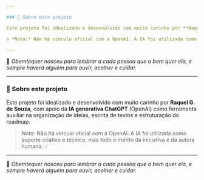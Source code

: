 ```yaml
---

### 💌 Sobre este projeto

Este projeto foi idealizado e desenvolvido com muito carinho por **Raquel G. de Souza**, com apoio da **IA generativa ChatGPT** (OpenAI) como ferramenta auxiliar na organização de ideias, escrita de textos e estruturação do roadmap.

> *Nota:* Não há vínculo oficial com a OpenAI. A IA foi utilizada como suporte criativo e técnico, mas todo o mérito da iniciativa é da autora humana. 💡

---
```


🌻 *Obemtequer nasceu para lembrar a cada pessoa que o bem quer ela, e sempre haverá alguém para ouvir, acolher e cuidar.*

---

### 💌 Sobre este projeto

Este projeto foi idealizado e desenvolvido com muito carinho por **Raquel G. de Souza**, com apoio da **IA generativa ChatGPT** (OpenAI) como ferramenta auxiliar na organização de ideias, escrita de textos e estruturação do roadmap.

> *Nota:* Não há vínculo oficial com a OpenAI. A IA foi utilizada como suporte criativo e técnico, mas todo o mérito da iniciativa é da autora humana. 💡

---

🌻 *Obemtequer nasceu para lembrar a cada pessoa que o bem quer ela, e sempre haverá alguém para ouvir, acolher e cuidar.*
